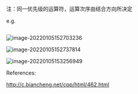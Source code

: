 注：同一优先级的运算符，运算次序由结合方向所决定

e.g.

```c++
```

![image-20220105152703236](C:\Users\duoduo.liu\AppData\Roaming\Typora\typora-user-images\image-20220105152703236.png)

![image-20220105152737814](C:\Users\duoduo.liu\AppData\Roaming\Typora\typora-user-images\image-20220105152737814.png)

![image-20220105153256949](C:\Users\duoduo.liu\AppData\Roaming\Typora\typora-user-images\image-20220105153256949.png)



References:

http://c.biancheng.net/cpp/html/462.html